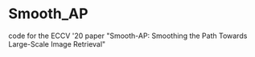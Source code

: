 # Smooth_AP
code for the ECCV '20 paper "Smooth-AP: Smoothing the Path Towards Large-Scale Image Retrieval"
